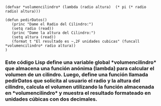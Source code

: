 ~~~
(defvar *volumencilindro* (lambda (radio altura)  (* pi (* radio radio) altura)))

(defun pedirDatos()
   (princ "Dame el Radio del Cilindro:")
   (setq radio (read))
   (princ "Dame la altura del Cilindro:")
   (setq altura (read))
   (format t "El resultado es ~,2F unidades cubicas" (funcall *volumencilindro* radio altura))
)
~~~

<h3>Este código Lisp define una variable global *volumencilindro* que almacena una función anónima (lambda) para calcular el volumen de un cilindro. 
Luego, define una función llamada pedirDatos que solicita al usuario el radio y la altura del cilindro, 
calcula el volumen utilizando la función almacenada en *volumencilindro* 
y muestra el resultado formateado en unidades cúbicas con dos decimales.</h3>
